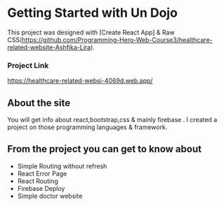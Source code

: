 # Getting Started with Un Dojo

This project was designed with [Create React App] & Raw CSS(https://github.com/Programming-Hero-Web-Course3/healthcare-related-website-Ashfika-Lira).

### Project Link

https://healthcare-related-websi-4069d.web.app/

## About the site

You will get info about react,bootstrap,css & mainly firebase . I created a project on those programming languages & framework.

## From the project you can get to know about

- Simple Routing without refresh
- React Error Page
- React Routing
- Firebase Deploy
- Simple doctor website
